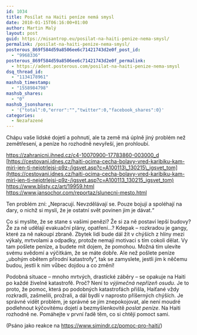 ```yaml
---
id: 1034
title: Posílat na Haiti peníze nemá smysl
date: 2010-01-15T06:16:00+01:00
author: Martin Malý
layout: post
guid: https://misantrop.eu/posilat-na-haiti-penize-nema-smysl/
permalink: /posilat-na-haiti-penize-nema-smysl/
posterous_869f584d59a8506ee6c71421743d2e0f_post_id:
  - "9968336"
posterous_869f584d59a8506ee6c71421743d2e0f_permalink:
  - https://adent.posterous.com/posilat-na-haiti-penize-nema-smysl
dsq_thread_id:
  - "1134178961"
mashsb_timestamp:
  - "1558984798"
mashsb_shares:
  - "0"
mashsb_jsonshares:
  - '{"total":0,"error":"","twitter":0,"facebook_shares":0}'
categories:
  - Nezařazené
---
```

Ch&aacute;pu va&scaron;e lidsk&eacute; dojet&iacute; a pohnut&iacute;, ale ta země m&aacute; &uacute;plně jin&yacute; probl&eacute;m než zemětřesen&iacute;, a pen&iacute;ze ho rozhodně nevyře&scaron;&iacute;, jen prohloub&iacute;.

<https://zahranicni.ihned.cz/c4-10070900-17783860-003000_d>  
[https://cestovani.idnes.cz/haiti-ocima-cecha-bolavy-vred-karibiku-kam-miri-jen-ti-nejotrlejsi-p9z-/igsvet.asp?c=A100113\_130215\_igsvet_tom](https://cestovani.idnes.cz/haiti-ocima-cecha-bolavy-vred-karibiku-kam-miri-jen-ti-nejotrlejsi-p9z-/igsvet.asp?c=A100113_130215_igsvet_tom)  
<https://www.blisty.cz/art/19959.html>  
<https://www.jansochor.com/reportaz/slunecni-mesto.html>

Ten probl&eacute;m zn&iacute;: &#8222;Nepracuj&iacute;. Nevzděl&aacute;vaj&iacute; se. Pouze bojuj&iacute; a spol&eacute;haj&iacute; na dary, o nichž si mysl&iacute;, že je ostatn&iacute; svět povinen jim je d&aacute;vat.&#8220;

Co si mysl&iacute;te, že se stane s va&scaron;imi penězi? Že si za ně postav&iacute; lep&scaron;&iacute; budovy? Že za ně udělaj&iacute; evakuačn&iacute; pl&aacute;ny, opatřen&iacute;&#8230;? Kdepak &#8211; rozkradou je gangy, kter&eacute; za ně nakoup&iacute; zbraně. Zbytek lid&iacute; bude d&aacute;l ž&iacute;t v ch&yacute;&scaron;&iacute;ch z hl&iacute;ny mezi v&yacute;kaly, mrtvolami a odpadky, protože nemaj&iacute; motivaci s t&iacute;m cokoli dělat. Vy tam po&scaron;lete pen&iacute;ze, a budete m&iacute;t dojem, že pomohou. Možn&aacute; t&iacute;m ulev&iacute;te sv&eacute;mu svědom&iacute; a v&yacute;čitk&aacute;m, že se m&aacute;te dobře. Ale než po&scaron;lete pen&iacute;ze &#8222;uboh&yacute;m obětem př&iacute;rodn&iacute; katastrofy&#8220;, tak se zamyslete, jestli jim k něčemu budou, jestli k nim vůbec dojdou a co změn&iacute;!

Podobn&aacute; situace &#8211; mnoho mrtv&yacute;ch, drastick&eacute; z&aacute;běry &#8211; se opakuje na Haiti po každ&eacute; živeln&eacute; katastrofě. Proč? Nen&iacute; to _v&yacute;jimečn&aacute; nepř&iacute;zeň osudu_. Je to proto, že pomoc, kter&aacute; po podobn&yacute;ch katastrof&aacute;ch při&scaron;la, Haiťan&eacute; vždy rozkradli, za&scaron;melili, prožrali, a d&aacute;l bydl&iacute; v naprosto př&iacute;&scaron;ern&yacute;ch ch&yacute;&scaron;&iacute;ch. Je spr&aacute;vn&eacute; vidět probl&eacute;m, je spr&aacute;vn&eacute; se j&iacute;m znepokojovat, ale nen&iacute; moudr&eacute; podlehnout k&yacute;čovit&eacute;mu dojet&iacute; a bezmy&scaron;lenkovitě _poslat pen&iacute;ze_. Na Haiti rozhodně ne. Pom&aacute;hejte v prvn&iacute; řadě těm, co si chtěj&iacute; pomoct sami.

(Ps&aacute;no jako reakce na <https://www.simindr.cz/pomoc-pro-haiti/>)